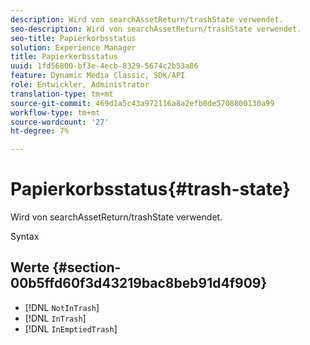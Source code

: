 ```yaml
---
description: Wird von searchAssetReturn/trashState verwendet.
seo-description: Wird von searchAssetReturn/trashState verwendet.
seo-title: Papierkorbsstatus
solution: Experience Manager
title: Papierkorbsstatus
uuid: 1fd56800-bf3e-4ecb-8329-5674c2b53a86
feature: Dynamic Media Classic, SDK/API
role: Entwickler, Administrator
translation-type: tm+mt
source-git-commit: 469d1a5c43a972116a8a2efb0de5708800130a99
workflow-type: tm+mt
source-wordcount: '27'
ht-degree: 7%

---
```



# Papierkorbsstatus{#trash-state}

Wird von searchAssetReturn/trashState verwendet.

Syntax

## Werte {#section-00b5ffd60f3d43219bac8beb91d4f909}

* [!DNL `NotInTrash`]
* [!DNL `InTrash`]
* [!DNL `InEmptiedTrash`]

